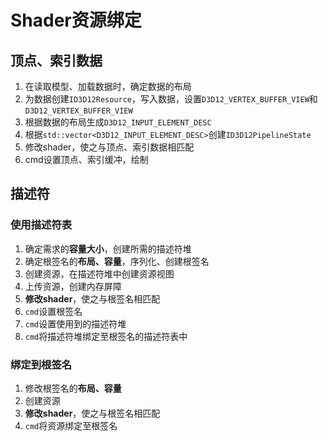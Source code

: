 # Shader资源绑定

## 顶点、索引数据

1. 在读取模型、加载数据时，确定数据的布局
2. 为数据创建`ID3D12Resource`，写入数据，设置`D3D12_VERTEX_BUFFER_VIEW`和`D3D12_VERTEX_BUFFER_VIEW`
3. 根据数据的布局生成`D3D12_INPUT_ELEMENT_DESC`
4. 根据`std::vector<D3D12_INPUT_ELEMENT_DESC>`创建`ID3D12PipelineState`
5. 修改shader，使之与顶点、索引数据相匹配
6. cmd设置顶点、索引缓冲，绘制

## 描述符

### 使用描述符表
1. 确定需求的**容量大小**，创建所需的描述符堆
2. 确定根签名的**布局、容量**，序列化、创建根签名
3. 创建资源，在描述符堆中创建资源视图
4. 上传资源，创建内存屏障
5. **修改shader**，使之与根签名相匹配
6. `cmd`设置根签名
7. `cmd`设置使用到的描述符堆
8. `cmd`将描述符堆绑定至根签名的描述符表中

### 绑定到根签名
1. 修改根签名的**布局、容量**
2. 创建资源
3. **修改shader**，使之与根签名相匹配
4. `cmd`将资源绑定至根签名
 
